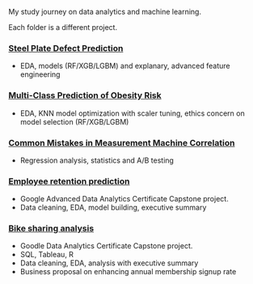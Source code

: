 My study journey on data analytics and machine learning.

Each folder is a different project.

### [Steel Plate Defect Prediction](https://github.com/ustcer1984/Data-analytics-projects/tree/main/p003%20Kaggle%20playground%20S4E3)  
- EDA, models (RF/XGB/LGBM) and explanary, advanced feature engineering

### [Multi-Class Prediction of Obesity Risk](https://github.com/ustcer1984/Data-analytics-projects/tree/main/p002%20Kaggle%20playground%20S4E2)  
- EDA, KNN model optimization with scaler tuning, ethics concern on model selection (RF/XGB/LGBM)

### [Common Mistakes in Measurement Machine Correlation](https://github.com/ustcer1984/Data-analytics-projects/tree/main/p001%20measurement%20correlation)  
- Regression analysis, statistics and A/B testing

### [Employee retention prediction](https://github.com/ustcer1984/Data-analytics-projects/tree/main/Google%20Advanced%20Data%20Analytics%20Capstone)  
- Google Advanced Data Analytics Certificate Capstone project.
- Data cleaning, EDA, model building, executive summary

### [Bike sharing analysis](https://github.com/ustcer1984/Data-analytics-projects/tree/main/Google%20Data%20Analytics%20Capstone)  
- Goodle Data Analytics Certificate Capstone project.
- SQL, Tableau, R
- Data cleaning, EDA, analysis with executive summary
- Business proposal on enhancing annual membership signup rate
